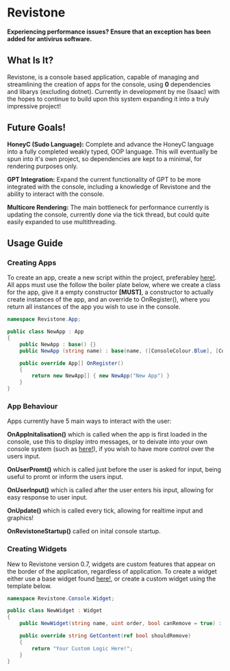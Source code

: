 # Revistone
**Experiencing performance issues? Ensure that an exception has been added for antivirus software.**
## What Is It?
Revistone, is a console based application, capable of managing and streamlining the creation of apps for the console, using **0** dependencies and libarys (excluding dotnet). Currently in development by me (Isaac) with the hopes to continue to build upon this system expanding it into a truly impressive project!
## Future Goals!
**HoneyC (Sudo Language):** Complete and advance the HoneyC language into a fully completed weakly typed, OOP language. This will eventually be spun into it's own project, so dependencies are kept to a minimal, for rendering purposes only. 

**GPT Integration:** Expand the current functionality of GPT to be more integrated with the console, including a knowledge of Revistone and the ability to interact with the console.

**Multicore Rendering:** The main bottleneck for performance currently is updating the console, currently done via the tick thread, but could quite easily expanded to use multithreading.
## Usage Guide
### Creating Apps
To create an app, create a new script within the project, preferabley [here!](Scripts/App/CreatedApps). All apps must use the follow the boiler plate below, where we create a class for the app, give it a empty constructor **[MUST]**, a constructor to actually create instances of the app, and an override to OnRegister(), where you return all instances of the app you wish to use in the console.

```C#
namespace Revistone.App;

public class NewApp : App
{
    public NewApp : base() {}
    public NewApp (string name) : base(name, ([ConsoleColour.Blue], [ConsoleColour.DarkBlue], [ConsoleColour.Magenta], 5), ([ConsoleColour.Blue], [ConsoleColour.DarkBlue], [ConsoleColour.Magenta], 5), []) {}

    public override App[] OnRegister()
    {
        return new NewApp[] { new NewApp("New App") }
    } 
}
```
### App Behaviour
Apps currently have 5 main ways to interact with the user:

**OnAppInitalisation()** which is called when the app is first loaded in the console, use this to display intro messages, or to deivate into your own console system (such as [here!](Scripts/App/CreatedApps/DebitCardApp.cs)), if you wish to have more control over the users input.

**OnUserPromt()** which is called just before the user is asked for input, being useful to promt or inform the users input.

**OnUserInput()** which is called after the user enters his input, allowing for easy response to user input.

**OnUpdate()** which is called every tick, allowing for realtime input and graphics!

**OnRevistoneStartup()** called on inital console startup.

### Creating Widgets
New to Revistone version 0.7, widgets are custom features that appear on the border of the application, regardless of application. To create a widget either use a base widget found [here!](Scripts/Console/Widget/DefaultWidgets.cs), or create a custom widget using the template below.

```C#
namespace Revistone.Console.Widget;

public class NewWidget : Widget
{
    public NewWidget(string name, uint order, bool canRemove = true) : base(name, order, canRemove) { }

    public override string GetContent(ref bool shouldRemove)
    {
        return "Your Custom Logic Here!";
    }
}
```
